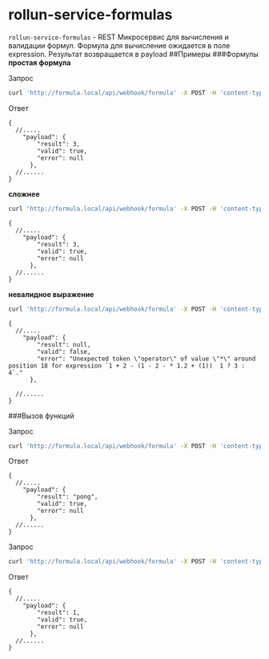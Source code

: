 
# rollun-service-formulas

`rollun-service-formulas` - REST Микросервис для вычисления и валидации формул.
Формула для вычисление ожидается в поле expression.
Результат возвращается в payload
##Примеры
###Формулы
**простая формула**

Запрос
```bash
curl 'http://formula.local/api/webhook/formula' -X POST -H 'content-type: application/json' --data-binary '{"expression": "1 + 2"}'
```
Ответ 
```json5
{
  //.....
	"payload": {
        "result": 3,
        "valid": true,
        "error": null
      },
  //......
}
```

**сложнее**
```bash
curl 'http://formula.local/api/webhook/formula' -X POST -H 'content-type: application/json' --data-binary '{"expression": "1 + 2 - (1 - 2 * -1.2 + (1)) / 1 ? 3 : 4"}'
```
```json5
{
  //.....
	"payload": {
        "result": 3,
        "valid": true,
        "error": null
      },
  //......
}
```
**невалидное выражение**
```bash
curl 'http://formula.local/api/webhook/formula' -X POST -H 'content-type: application/json' --data-binary '{"expression": "1 + 2 - (1 - 2 - * 1.2 + (1))  1 ? 3 : 4"}'
```
```json5
{
  //.....
	"payload": {
        "result": null,
        "valid": false,
        "error": "Unexpected token \"operator\" of value \"*\" around position 18 for expression `1 + 2 - (1 - 2 - * 1.2 + (1))  1 ? 3 : 4`."
      },

  //......
}
```

###Вызов функций

Запрос
```bash
curl 'http://formula.local/api/webhook/formula' -X POST -H 'content-type: application/json' --data-binary '{"expression": "ping(1)"}'
```
Ответ 
```json5
{
  //.....
	"payload": {
        "result": "pong",
        "valid": true,
        "error": null
      },
  //......
}
```

Запрос
```bash
curl 'http://formula.local/api/webhook/formula' -X POST -H 'content-type: application/json' --data-binary '{"expression": "echo(1)"}'
```
Ответ 
```json5
{
  //.....
	"payload": {
        "result": 1,
        "valid": true,
        "error": null
      },
  //......
}
```
